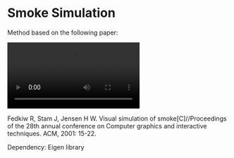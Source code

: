 # Smoke Simulation

Method based on the following paper:

![smoke1](rising.avi)

Fedkiw R, Stam J, Jensen H W. Visual simulation of smoke[C]//Proceedings of the 28th annual conference on Computer graphics and interactive techniques. ACM, 2001: 15-22.



Dependency: Eigen library





